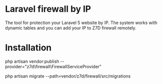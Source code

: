 # Laravel firewall by IP
The tool for protection your Laravel 5 website by IP. The system works with dynamic tables and you can add your IP to Z7D firewall remotely.

# Installation



php artisan vendor:publish --provider="z7d\firewall\FirewallServiceProvider"

php artisan migrate --path=vendor/z7d/firewall/src/migrations
